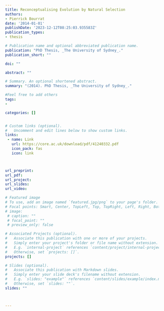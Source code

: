 ```yaml
---
title: Reconceptualising Evolution by Natural Selection
authors:
- Pierrick Bourrat
date: '2014-01-01'
publishDate: '2023-12-12T08:25:03.935583Z'
publication_types:
- thesis

# Publication name and optional abbreviated publication name.
publication: "PhD Thesis, _The University of Sydney_."
publication_short: ""

doi: ""

abstract: ""

# Summary. An optional shortened abstract.
summary: "(2014). PhD Thesis, _The University of Sydney_."

#Feel free to add others
tags:
- 

categories: []


# Custom links (optional).
#   Uncomment and edit lines below to show custom links.
links:
 - name: Link
   url: https://core.ac.uk/download/pdf/41240332.pdf
   icon_pack: fas
   icon: link



url_preprint:
url_pdf:
url_project:
url_slides:
url_video:

# Featured image
# To use, add an image named `featured.jpg/png` to your page's folder. 
# Focal points: Smart, Center, TopLeft, Top, TopRight, Left, Right, BottomLeft, Bottom, BottomRight.
# image:
 # caption: ""
 # focal_point: ""
 # preview_only: false

# Associated Projects (optional).
#   Associate this publication with one or more of your projects.
#   Simply enter your project's folder or file name without extension.
#   E.g. `internal-project` references `content/project/internal-project/index.md`.
#   Otherwise, set `projects: []`.
projects: []

# Slides (optional).
#   Associate this publication with Markdown slides.
#   Simply enter your slide deck's filename without extension.
#   E.g. `slides: "example"` references `content/slides/example/index.md`.
#   Otherwise, set `slides: ""`.
slides: ""



---
```

